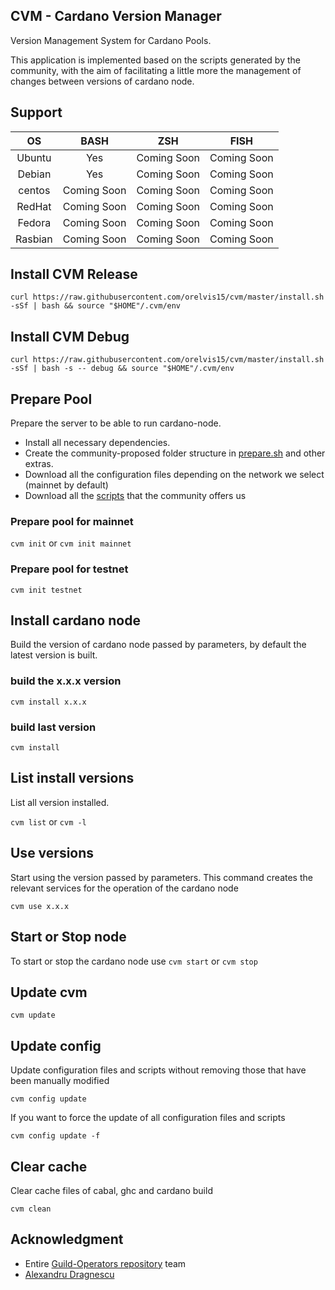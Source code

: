 ## CVM - Cardano Version Manager

Version Management System for Cardano Pools.

This application is implemented based on the scripts generated by the community, with the aim of facilitating a little more the management of changes between versions of cardano node.

## Support

|   OS    |    BASH     |     ZSH     |    FISH     |
|:-------:|:-----------:|:-----------:|:-----------:|
| Ubuntu  |     Yes     | Coming Soon | Coming Soon |
| Debian  |     Yes     | Coming Soon | Coming Soon |
| centos  | Coming Soon | Coming Soon | Coming Soon |
| RedHat  | Coming Soon | Coming Soon | Coming Soon |
| Fedora  | Coming Soon | Coming Soon | Coming Soon |
| Rasbian | Coming Soon | Coming Soon | Coming Soon |

## Install CVM Release

```
curl https://raw.githubusercontent.com/orelvis15/cvm/master/install.sh -sSf | bash && source "$HOME"/.cvm/env
```

## Install CVM Debug

```
curl https://raw.githubusercontent.com/orelvis15/cvm/master/install.sh -sSf | bash -s -- debug && source "$HOME"/.cvm/env
```

## Prepare Pool

Prepare the server to be able to run cardano-node.

* Install all necessary dependencies.
* Create the community-proposed folder structure in [prepare.sh](https://github.com/cardano-community/guild-operators/blob/alpha/scripts/cnode-helper-scripts/prereqs.sh#L427) and other extras.
* Download all the configuration files depending on the network we select (mainnet by default)
* Download all the [scripts](https://github.com/cardano-community/guild-operators/tree/alpha/scripts/cnode-helper-scripts) that the community offers us

### Prepare pool for mainnet

`cvm init`
or
`cvm init mainnet`

### Prepare pool for testnet

`cvm init testnet`

## Install cardano node

Build the version of cardano node passed by parameters, by default the latest version is built.

### build the x.x.x version

`
cvm install x.x.x
`

### build last version

`
cvm install
`

## List install versions

List all version installed.

`
cvm list
`
or
`
cvm -l
`

## Use versions

Start using the version passed by parameters. 
This command creates the relevant services for the operation of the cardano node

`
cvm use x.x.x
`

## Start or Stop node

To start or stop the cardano node use
`
cvm start
`
or
`
cvm stop
`

## Update cvm

`
cvm update
`

## Update config

Update configuration files and scripts without removing those that have been manually modified

`
cvm config update
`

If you want to force the update of all configuration files and scripts

`
cvm config update -f
`

## Clear cache

Clear cache files of cabal, ghc and cardano build

`
cvm clean
`


## Acknowledgment
 - Entire [Guild-Operators repository](https://github.com/cardano-community/guild-operators/graphs/contributors) team
 - [Alexandru Dragnescu](https://www.linkedin.com/in/alexandru-dragnescu-48185483/)